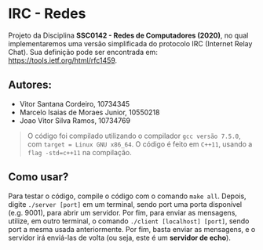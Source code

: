 # IRC - Redes

Projeto da Disciplina **SSC0142 - Redes de Computadores (2020)**, no qual implementaremos uma versão simplificada do protocolo IRC (Internet Relay Chat). Sua definição pode ser encontrada em: https://tools.ietf.org/html/rfc1459.

## Autores:
- Vitor Santana Cordeiro, 10734345
- Marcelo Isaias de Moraes Junior, 10550218
- Joao Vitor Silva Ramos, 10734769

> O código foi compilado utilizando o compilador `gcc versão 7.5.0`, com `target = Linux GNU x86_64`. O código é feito em `C++11`, usando a `flag -std=c++11` na compilação.

## Como usar?
Para testar o código, compile o código com o comando `make all`.
Depois, digite `./server [port]` em um terminal, sendo port uma porta disponível (e.g. 9001), para abrir um servidor.
Por fim, para enviar as mensagens, utilize, em outro terminal, o comando `./client [localhost] [port]`, sendo port a mesma usada anteriormente. Por fim, basta enviar as mensagens, e o servidor irá enviá-las de volta (ou seja, este é um **servidor de echo**).
